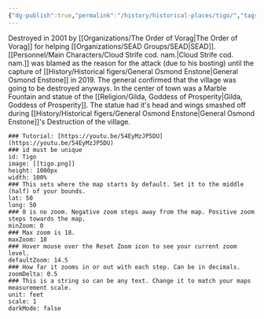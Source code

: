 ```yaml
---
{"dg-publish":true,"permalink":"/history/historical-places/tigo/","tags":["City","HistoricalPlace"]}
---
```


Destroyed in 2001 by [[Organizations/The Order of Vorag\|The Order of Vorag]] for helping [[Organizations/SEAD Groups/SEAD\|SEAD]].
[[Personnel/Main Characters/Cloud Strife cod. nam.\|Cloud Strife cod. nam.]] was blamed as the reason for the attack (due to his bosting) until the capture of [[History/Historical figers/General Osmond Enstone\|General Osmond Enstone]] in 2019. The general confirmed that the village was going to be destroyed anyways.
In the center of town was a Marble Fountain and statue of the [[Religion/Gilda, Goddess of Prosperity\|Gilda, Goddess of Prosperity]]. The statue had it's head and wings smashed off during [[History/Historical figers/General Osmond Enstone\|General Osmond Enstone]]'s Destruction of the village.

```leaflet  
### Tutorial: [https://youtu.be/54EyMzJP5DU](https://youtu.be/54EyMzJP5DU)  
### id must be unique  
id: Tigo 
image: [[tigo.png]]  
height: 1000px  
width: 100%  
### This sets where the map starts by default. Set it to the middle (half) of your bounds.  
lat: 50  
long: 50  
### 0 is no zoom. Negative zoom steps away from the map. Positive zoom steps towards the map.  
minZoom: 0
### Max zoom is 18.  
maxZoom: 18  
### Hover mouse over the Reset Zoom icon to see your current zoom level.  
defaultZoom: 14.5 
### How far it zooms in or out with each step. Can be in decimals.  
zoomDelta: 0.5  
### This is a string so can be any text. Change it to match your maps measurement scale.  
unit: feet  
scale: 1  
darkMode: false  
```
